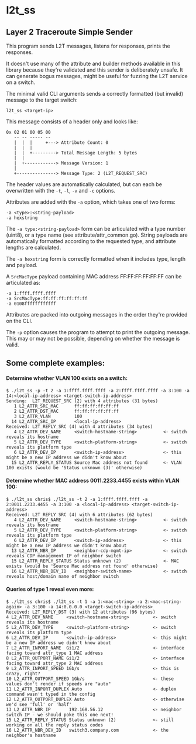 # l2t_ss

## Layer 2 Traceroute Simple Sender
This program sends L2T messages, listens for responses, prints the responses.

It doesn't use many of the attribute and builder methods available in this
library because they're validated and this sender is deliberately unsafe.
It can generate bogus messages, might be useful for fuzzing the L2T service
on a switch.

The minimal valid CLI arguments sends a correctly formatted (but invalid)
message to the target switch:
```
l2t_ss <target-ip>
```

This message consists of a header only and looks like: 
```
0x 02 01 00 05 00
   -- -- ----- --
   |  |  |     +---> Attribute Count: 0
   |  |  |
   |  |  +---------> Total Message Length: 5 bytes
   |  |
   |  +------------> Message Version: 1
   |
   +---------------> Message Type: 2 (L2T_REQUEST_SRC)
```

The header values are automatically calculated, but can each be overwritten
with the `-t`, `-l`, `-v` and `-c` options.

Attributes are added with the `-a` option, which takes one of two forms:
```
-a <type>:<string-payload>
-a hexstring
```

The `-a type:<string-payload>` form can be articulated with a type number
(uint8), or a type name (see attribute/attr_common.go). String payloads are
automatically formatted according to the requested type, and attribute
lengths are calculated.

The `-a hexstring` form is correctly formatted when it includes type, length
and payload.

A `SrcMacType` payload containing MAC address FF:FF:FF:FF:FF:FF can be
articulated as:
```
-a 1:ffff.ffff.ffff
-a SrcMacType:ff:ff:ff:ff:ff:ff
-a 0108ffffffffffff
```

Attributes are packed into outgoing messages in the order they're provided
on the CLI.

The `-p` option causes the program to attempt to print the outgoing message.
This may or may not be possible, depending on whether the message is valid.

## Some complete examples:

#### Determine whether VLAN 100 exists on a switch:
```
$ ./l2t_ss -p -t 2 -a 1:ffff.ffff.ffff -a 2:ffff.ffff.ffff -a 3:100 -a 14:<local-ip-address> <target-switch-ip-address>
Sending:  L2T_REQUEST_SRC (2) with 4 attributes (31 bytes)
   1 L2_ATTR_SRC_MAC      ff:ff:ff:ff:ff:ff
   2 L2_ATTR_DST_MAC      ff:ff:ff:ff:ff:ff
   3 L2_ATTR_VLAN         100
  14 L2_ATTR_SRC_IP       <local-ip-address>
Received: L2T_REPLY_SRC (4) with 4 attributes (34 bytes)
   4 L2_ATTR_DEV_NAME     <switch-hostname-string>          <- switch reveals its hostname
   5 L2_ATTR_DEV_TYPE     <switch-platform-string>          <- switch reveals its platform type
   6 L2_ATTR_DEV_IP       <switch-ip-address>               <- this might be a new IP address we didn't know about
  15 L2_ATTR_REPLY_STATUS Source Mac address not found      <- VLAN 100 exists (would be 'Status unknown (3)' otherwise)
```

#### Determine whether MAC address 0011.2233.4455 exists within VLAN 100:
```
$ ./l2t_ss chris$ ./l2t_ss -t 2 -a 1:ffff.ffff.ffff -a 2:0011.2233.4455 -a 3:100 -a <local-ip-address> <target-switch-ip-address>
Received: L2T_REPLY_SRC (4) with 6 attributes (62 bytes)
   4 L2_ATTR_DEV_NAME     <switch-hostname-string>          <- switch reveals its hostname
   5 L2_ATTR_DEV_TYPE     <switch-platform-string>          <- switch reveals its platform type
   6 L2_ATTR_DEV_IP       <switch-ip-address>               <- this might be a new IP address we didn't know about
  13 L2_ATTR_NBR_IP       <neighbor-cdp-mgmt-ip>            <- switch reveals CDP management IP of neighbor switch
  15 L2_ATTR_REPLY_STATUS Status unknown (2)                <- MAC exists (would be 'Source Mac address not found' otherwise)
  16 L2_ATTR_NBR_DEV_ID   <neighbor-switch-name>            <- switch reveals host/domain name of neighbor switch
```

#### Queries of type 1 reveal even more:
```
$ ./l2t_ss chris$ ./l2t_ss -t 1 -a 1:<mac-string> -a 2:<mac-string-again> -a 3:100 -a 14:0.0.0.0 <target-switch-ip-address>
Received: L2T_REPLY_DST (3) with 12 attributes (96 bytes)
4 L2_ATTR_DEV_NAME     <switch-hostname-string>         <- switch reveals its hostname
5 L2_ATTR_DEV_TYPE     <switch-platform-string>         <- switch reveals its platform type
6 L2_ATTR_DEV_IP       <switch-ip-address>              <- this might be a new IP address we didn't know about
7 L2_ATTR_INPORT_NAME  Gi1/2                            <- interface facing toward attr_type 1 MAC address
8 L2_ATTR_OUTPORT_NAME Gi1/2                            <- interface facing toward attr_type 2 MAC address
9 L2_ATTR_INPORT_SPEED 1Gb/s                            <- this is crazy, right?
10 L2_ATTR_OUTPORT_SPEED 1Gb/s                          <- these values don't render if speeds are "auto"
11 L2_ATTR_INPORT_DUPLEX Auto                           <- duplex command wasn't typed in the config
12 L2_ATTR_OUTPORT_DUPLEX Auto                          <- otherwise we'd see 'full' or 'half'
13 L2_ATTR_NBR_IP       192.168.56.12                   <- neighbor switch IP - we should poke this one next!
15 L2_ATTR_REPLY_STATUS Status unknown (2)              <- still working on all the reply status codes
16 L2_ATTR_NBR_DEV_ID   switch3.company.com             <- the neighbor's hostname
```
